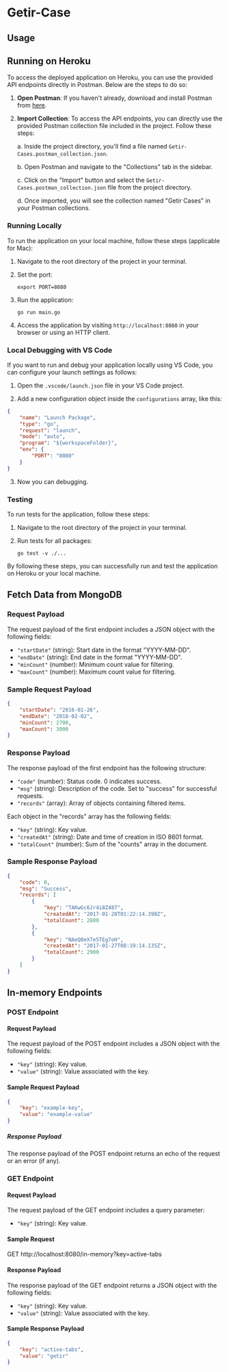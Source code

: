 # Getir-Case

## Usage

## Running on Heroku

To access the deployed application on Heroku, you can use the provided API endpoints directly in Postman. Below are the steps to do so:

1. **Open Postman**: If you haven't already, download and install Postman from [here](https://www.postman.com/downloads/).

2. **Import Collection**: To access the API endpoints, you can directly use the provided Postman collection file included in the project. Follow these steps:

   a. Inside the project directory, you'll find a file named `Getir-Cases.postman_collection.json`.

   b. Open Postman and navigate to the "Collections" tab in the sidebar.

   c. Click on the "Import" button and select the `Getir-Cases.postman_collection.json` file from the project directory.

   d. Once imported, you will see the collection named "Getir Cases" in your Postman collections.

### Running Locally

To run the application on your local machine, follow these steps (applicable for Mac):

1. Navigate to the root directory of the project in your terminal.

2. Set the port:
    ```
    export PORT=8080
    ```

3. Run the application:
    ```
    go run main.go
    ```

4. Access the application by visiting `http://localhost:8080` in your browser or using an HTTP client.

### Local Debugging with VS Code

If you want to run and debug your application locally using VS Code, you can configure your launch settings as follows:

1. Open the `.vscode/launch.json` file in your VS Code project.

2. Add a new configuration object inside the `configurations` array, like this:

```json
{
    "name": "Launch Package",
    "type": "go",
    "request": "launch",
    "mode": "auto",
    "program": "${workspaceFolder}",
    "env": {
        "PORT": "8080"
    }
}
```

3. Now you can debugging.

### Testing

To run tests for the application, follow these steps:

1. Navigate to the root directory of the project in your terminal.

2. Run tests for all packages:
    ```
    go test -v ./...
    ```

By following these steps, you can successfully run and test the application on Heroku or your local machine.


## Fetch Data from MongoDB

### Request Payload

The request payload of the first endpoint includes a JSON object with the following fields:

- `"startDate"` (string): Start date in the format "YYYY-MM-DD".
- `"endDate"` (string): End date in the format "YYYY-MM-DD".
- `"minCount"` (number): Minimum count value for filtering.
- `"maxCount"` (number): Maximum count value for filtering.

### Sample Request Payload

```json
{
    "startDate": "2016-01-26",
    "endDate": "2018-02-02",
    "minCount": 2700,
    "maxCount": 3000
}
```

### Response Payload

The response payload of the first endpoint has the following structure:

- `"code"` (number): Status code. 0 indicates success.
- `"msg"` (string): Description of the code. Set to "success" for successful requests.
- `"records"` (array): Array of objects containing filtered items.

Each object in the "records" array has the following fields:

- `"key"` (string): Key value.
- `"createdAt"` (string): Date and time of creation in ISO 8601 format.
- `"totalCount"` (number): Sum of the "counts" array in the document.

### Sample Response Payload

```json
{
    "code": 0,
    "msg": "Success",
    "records": [
        {
            "key": "TAKwGc6Jr4i8Z487",
            "createdAt": "2017-01-28T01:22:14.398Z",
            "totalCount": 2800
        },
        {
            "key": "NAeQ8eX7e5TEg7oH",
            "createdAt": "2017-01-27T08:19:14.135Z",
            "totalCount": 2900
        }
    ]
}
```

## In-memory Endpoints

### POST Endpoint

#### Request Payload

The request payload of the POST endpoint includes a JSON object with the following fields:

- `"key"` (string): Key value.
- `"value"` (string): Value associated with the key.

#### Sample Request Payload
```json
{
    "key": "example-key",
    "value": "example-value"
}
```

##### Response Payload

The response payload of the POST endpoint returns an echo of the request or an error (if any).

### GET Endpoint

#### Request Payload

The request payload of the GET endpoint includes a query parameter:

- `"key"` (string): Key value.

#### Sample Request

GET http://localhost:8080/in-memory?key=active-tabs

#### Response Payload

The response payload of the GET endpoint returns a JSON object with the following fields:

- `"key"` (string): Key value.
- `"value"` (string): Value associated with the key.

#### Sample Response Payload
```json
{
    "key": "active-tabs",
    "value": "getir"
}
```
